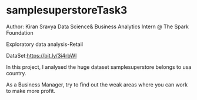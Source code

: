 # samplesuperstoreTask3

Author: Kiran Sravya
Data Science& Business Analytics Intern @ The Spark Foundation

Exploratory data analysis-Retail

DataSet:https://bit.ly/3i4rbWl

In this project, I analysed the huge dataset samplesuperstore belongs to usa country.

As a Business Manager, try to find out the weak areas where you can  work to make more profit.

